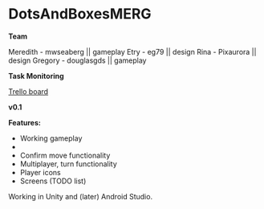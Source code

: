 # DotsAndBoxesMERG

**Team**

Meredith - mwseaberg || gameplay
Etry - eg79 || design
Rina - Pixaurora || design
Gregory - douglasgds || gameplay

**Task Monitoring**

[Trello board](https://trello.com/invite/b/Lzz5KTye/e94a21dfe1b84583d4e0a9e2b971ea72/dots-boxes-game)

**v0.1**

**Features:**
- Working gameplay
- 
- Confirm move functionality
- Multiplayer, turn functionality
- Player icons
- Screens (TODO list)

Working in Unity and (later) Android Studio.



